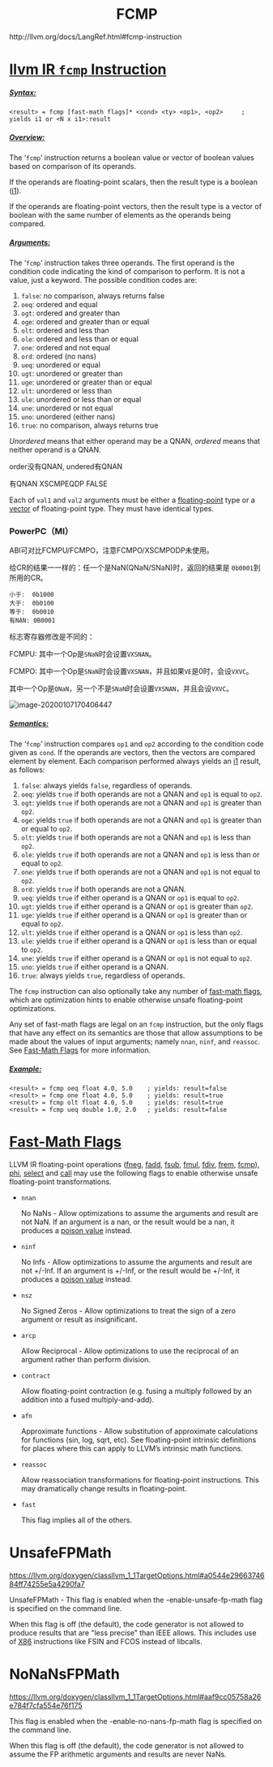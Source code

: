 <h1 align="center">FCMP</h1>
http://llvm.org/docs/LangRef.html#fcmp-instruction



# [llvm IR `fcmp` Instruction](http://llvm.org/docs/LangRef.html#id1606)

##### [Syntax:](http://llvm.org/docs/LangRef.html#id1607)

```
<result> = fcmp [fast-math flags]* <cond> <ty> <op1>, <op2>     ; yields i1 or <N x i1>:result
```

##### [Overview:](http://llvm.org/docs/LangRef.html#id1608)

The ‘`fcmp`’ instruction returns a boolean value or vector of boolean values based on comparison of its operands.

If the operands are floating-point scalars, then the result type is a boolean ([i1](http://llvm.org/docs/LangRef.html#t-integer)).

If the operands are floating-point vectors, then the result type is a vector of boolean with the same number of elements as the operands being compared.

##### [Arguments:](http://llvm.org/docs/LangRef.html#id1609)

The ‘`fcmp`’ instruction takes three operands. The first operand is the condition code indicating the kind of comparison to perform. It is not a value, just a keyword. The possible condition codes are:

1. `false`: no comparison, always returns false
2. `oeq`: ordered and equal
3. `ogt`: ordered and greater than
4. `oge`: ordered and greater than or equal
5. `olt`: ordered and less than
6. `ole`: ordered and less than or equal
7. `one`: ordered and not equal
8. `ord`: ordered (no nans)
9. `ueq`: unordered or equal
10. `ugt`: unordered or greater than
11. `uge`: unordered or greater than or equal
12. `ult`: unordered or less than
13. `ule`: unordered or less than or equal
14. `une`: unordered or not equal
15. `uno`: unordered (either nans)
16. `true`: no comparison, always returns true

*Unordered* means  that either operand may be a QNAN, *ordered* means that neither operand is a QNAN.

order没有QNAN, undered有QNAN

有QNAN XSCMPEQDP FALSE

Each of `val1` and `val2` arguments must be either a [floating-point](http://llvm.org/docs/LangRef.html#t-floating) type or a [vector](http://llvm.org/docs/LangRef.html#t-vector) of floating-point type. They must have identical types.



### PowerPC（MI）

ABI可对比FCMPU/FCMPO，注意FCMPO/XSCMPODP未使用。

给CR的结果一一样的：任一个是NaN(QNaN/SNaN)时，返回的结果是 `0b0001`到所用的CR。

```
小于:  0b1000
大于:  0b0100
等于:  0b0010
有NAN: 0B0001
```





标志寄存器修改是不同的：

FCMPU: 其中一个Op是`SNaN`时会设置`VXSNAN`。

FCMPO: 其中一个Op是`SNaN`时会设置`VXSNAN`，并且如果`VE`是0时，会设`VXVC`。

​                  其中一个Op是`QNaN`，另一个不是`SNaN`时会设置`VXSNAN`，并且会设`VXVC`。



![image-20200107170406447](assets/image-20200107170406447.png)



##### [Semantics:](http://llvm.org/docs/LangRef.html#id1610)

The ‘`fcmp`’ instruction compares `op1` and `op2` according to the condition code given as `cond`. If the operands are vectors, then the vectors are compared element by element. Each comparison performed always yields an [i1](http://llvm.org/docs/LangRef.html#t-integer) result, as follows:

1. `false`: always yields `false`, regardless of operands.
2. `oeq`: yields `true` if both operands are not a QNAN and `op1` is equal to `op2`.
3. `ogt`: yields `true` if both operands are not a QNAN and `op1` is greater than `op2`.
4. `oge`: yields `true` if both operands are not a QNAN and `op1` is greater than or equal to `op2`.
5. `olt`: yields `true` if both operands are not a QNAN and `op1` is less than `op2`.
6. `ole`: yields `true` if both operands are not a QNAN and `op1` is less than or equal to `op2`.
7. `one`: yields `true` if both operands are not a QNAN and `op1` is not equal to `op2`.
8. `ord`: yields `true` if both operands are not a QNAN.
9. `ueq`: yields `true` if either operand is a QNAN or `op1` is equal to `op2`.
10. `ugt`: yields `true` if either operand is a QNAN or `op1` is greater than `op2`.
11. `uge`: yields `true` if either operand is a QNAN or `op1` is greater than or equal to `op2`.
12. `ult`: yields `true` if either operand is a QNAN or `op1` is less than `op2`.
13. `ule`: yields `true` if either operand is a QNAN or `op1` is less than or equal to `op2`.
14. `une`: yields `true` if either operand is a QNAN or `op1` is not equal to `op2`.
15. `uno`: yields `true` if either operand is a QNAN.
16. `true`: always yields `true`, regardless of operands.

The `fcmp` instruction can also optionally take any number of [fast-math flags](http://llvm.org/docs/LangRef.html#fastmath), which are optimization hints to enable otherwise unsafe floating-point optimizations.

Any set of fast-math flags are legal on an `fcmp` instruction, but the only flags that have any effect on its semantics are those that allow assumptions to be made about the values of input arguments; namely `nnan`, `ninf`, and `reassoc`. See [Fast-Math Flags](http://llvm.org/docs/LangRef.html#fastmath) for more information.

##### [Example:](http://llvm.org/docs/LangRef.html#id1611)

```
<result> = fcmp oeq float 4.0, 5.0    ; yields: result=false
<result> = fcmp one float 4.0, 5.0    ; yields: result=true
<result> = fcmp olt float 4.0, 5.0    ; yields: result=true
<result> = fcmp ueq double 1.0, 2.0   ; yields: result=false
```





# [Fast-Math Flags](http://llvm.org/docs/LangRef.html#id1109)

LLVM IR floating-point operations ([fneg](http://llvm.org/docs/LangRef.html#i-fneg), [fadd](http://llvm.org/docs/LangRef.html#i-fadd), [fsub](http://llvm.org/docs/LangRef.html#i-fsub), [fmul](http://llvm.org/docs/LangRef.html#i-fmul), [fdiv](http://llvm.org/docs/LangRef.html#i-fdiv), [frem](http://llvm.org/docs/LangRef.html#i-frem), [fcmp](http://llvm.org/docs/LangRef.html#i-fcmp)), [phi](http://llvm.org/docs/LangRef.html#i-phi), [select](http://llvm.org/docs/LangRef.html#i-select) and [call](http://llvm.org/docs/LangRef.html#i-call) may use the following flags to enable otherwise unsafe floating-point transformations.

- `nnan`

  No NaNs - Allow optimizations to assume the arguments and result are not NaN. If an argument is a nan, or the result would be a nan, it produces a [poison value](http://llvm.org/docs/LangRef.html#poisonvalues) instead.

- `ninf`

  No Infs - Allow optimizations to assume the arguments and result are not +/-Inf. If an argument is +/-Inf, or the result would be +/-Inf, it produces a [poison value](http://llvm.org/docs/LangRef.html#poisonvalues) instead.

- `nsz`

  No Signed Zeros - Allow optimizations to treat the sign of a zero argument or result as insignificant.

- `arcp`

  Allow Reciprocal - Allow optimizations to use the reciprocal of an argument rather than perform division.

- `contract`

  Allow floating-point contraction (e.g. fusing a multiply followed by an addition into a fused multiply-and-add).

- `afn`

  Approximate functions - Allow substitution of approximate calculations for functions (sin, log, sqrt, etc). See floating-point intrinsic definitions for places where this can apply to LLVM’s intrinsic math functions.

- `reassoc`

  Allow reassociation transformations for floating-point instructions. This may dramatically change results in floating-point.

- `fast`

  This flag implies all of the others.



# UnsafeFPMath

https://llvm.org/doxygen/classllvm_1_1TargetOptions.html#a0544e2966374684ff74255e5a4290fa7

UnsafeFPMath - This flag is enabled when the -enable-unsafe-fp-math flag is specified on the command line.

When this flag is off (the default), the code generator is not allowed to produce results that are "less precise" than IEEE allows. This includes use of [X86](https://llvm.org/doxygen/namespacellvm_1_1X86.html) instructions like FSIN and FCOS instead of libcalls.





# NoNaNsFPMath

https://llvm.org/doxygen/classllvm_1_1TargetOptions.html#aaf9cc05758a26e784f7cfa554e76f175

This flag is enabled when the -enable-no-nans-fp-math flag is specified on the command line.

When this flag is off (the default), the code generator is not allowed to assume the FP arithmetic arguments and results are never NaNs.



